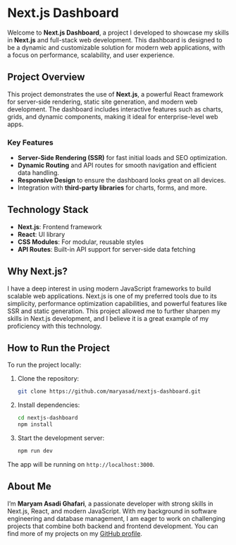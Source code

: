 # Next.js Dashboard

Welcome to **Next.js Dashboard**, a project I developed to showcase my skills in **Next.js** and full-stack web development. This dashboard is designed to be a dynamic and customizable solution for modern web applications, with a focus on performance, scalability, and user experience.

## Project Overview

This project demonstrates the use of **Next.js**, a powerful React framework for server-side rendering, static site generation, and modern web development. The dashboard includes interactive features such as charts, grids, and dynamic components, making it ideal for enterprise-level web apps.

### Key Features
- **Server-Side Rendering (SSR)** for fast initial loads and SEO optimization.
- **Dynamic Routing** and API routes for smooth navigation and efficient data handling.
- **Responsive Design** to ensure the dashboard looks great on all devices.
- Integration with **third-party libraries** for charts, forms, and more.

## Technology Stack

- **Next.js**: Frontend framework
- **React**: UI library
- **CSS Modules**: For modular, reusable styles
- **API Routes**: Built-in API support for server-side data fetching


## Why Next.js?

I have a deep interest in using modern JavaScript frameworks to build scalable web applications. Next.js is one of my preferred tools due to its simplicity, performance optimization capabilities, and powerful features like SSR and static generation. This project allowed me to further sharpen my skills in Next.js development, and I believe it is a great example of my proficiency with this technology.

## How to Run the Project

To run the project locally:

1. Clone the repository:

    ```bash
    git clone https://github.com/maryasad/nextjs-dashboard.git
    ```

2. Install dependencies:

    ```bash
    cd nextjs-dashboard
    npm install
    ```

3. Start the development server:

    ```bash
    npm run dev
    ```

The app will be running on `http://localhost:3000`.

## About Me

I’m **Maryam Asadi Ghafari**, a passionate developer with strong skills in Next.js, React, and modern JavaScript. With my background in software engineering and database management, I am eager to work on challenging projects that combine both backend and frontend development. You can find more of my projects on my [GitHub profile](https://github.com/maryasad).
